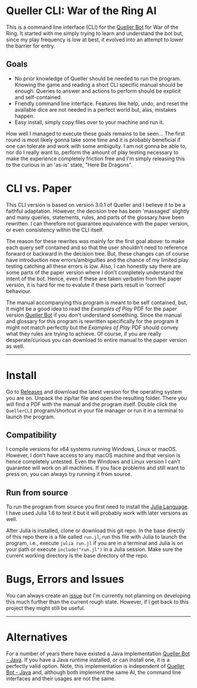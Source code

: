 # Queller CLI: War of the Ring AI
This is a command line interface (CLI) for the [Queller Bot](https://boardgamegeek.com/filepage/141333/queller-bot-war-ring-solo-play) for War of the Ring. It started with me simply trying to learn and understand the bot but, since my play frequency is low at best, it evolved into an attempt to lower the barrier for entry.

## Goals
- No prior knowledge of Queller should be needed to run the program. Knowing the game and reading a short CLI specific manual should be enough. Queries to answer and actions to perform should be explicit and self-contained.
- Friendly command line interface. Features like help, undo, and reset the available dice are not needed in a perfect world but, alas, mistakes happen.
- Easy install, simply copy files over to your machine and run it.

How well I managed to execute these goals remains to be seen... The first round is most likely gonna take some time and it is probably beneficial if one can tolerate and work with some ambiguity. I am not gonna be able to, nor do I really want to, perform the amount of play testing necessary to make the experience completely friction free and I'm simply releasing this to the curious in an 'as-is' state, "Here Be Dragons".

# CLI vs. Paper
This CLI version is based on version 3.0.1 of Queller and I believe it to be a faithful adaptation. However, the decision tree has been 'massaged' slightly and many queries, statements, rules, and parts of the glossary have been rewritten. I can therefore not guarantee equivalence with the paper version, or even consistency within the CLI itself.

The reason for these rewrites was mainly for the first goal above: to make each query self contained and so that the user shouldn't need to reference forward or backward in the decision tree. But, these changes can of course have introduction new errors/ambiguities and the chance of my limited play testing catching all these errors is low. Also, I can honestly say there are some parts of the paper version where I don't completely understand the intent of the bot. Hence, even if these are taken verbatim from the paper version, it is hard for me to evalute if these parts result in 'correct' behaviour.

The manual accompanying this program is meant to be self contained, but, it might be a good idea to read the *Examples of Play* PDF for the paper version [Queller Bot](https://boardgamegeek.com/filepage/141333/queller-bot-war-ring-solo-play) if you don't understand something. Since the manual and glossary for this program is rewritten specifically for the program it might not match perfectly but the *Examples of Play* PDF should convey what they rules are trying to achieve. Of course, if you are really desperate/curious you can download to entire manual to the paper version as well.

---

# Install
Go to [Releases](https://github.com/mvmorin/queller-bot/releases) and download the latest version for the operating system you are on. Unpack the zip/tar file and open the resulting folder. There you will find a PDF with the manual and the program itself. Double click the `QuellerCLI` program/shortcut in your file manager or run it in a terminal to launch the program.

## Compatibility
I compile versions for x64 systems running Windows, Linux or macOS. However, I don't have access to any macOS machine and that version is hence completely untested. Even the Windows and Linux version I can't guarantee will work on all machines. If you face problems and still want to press on, you can always try running it from source.

## Run from source
To run the program from source you first need to install the [Julia Language](https://julialang.org/downloads/). I have used Julia 1.6 to test it but it will probably work with later versions as well.

After Julia is installed, clone or download this git repo. In the base directly of this repo there is a file called `run.jl`, run this file with Julia to launch the program, i.e., execute `julia run.jl` if you are in a terminal and Julia is on your path or execute `include("run.jl")` in a Julia session. Make sure the current working directory is the base directory of the repo.

# Bugs, Errors and Issues
You can always create an [issue](https://github.com/mvmorin/queller-bot/issues) but I'm currently not planning on developing this much further than the current rough state. However, if I get back to this project they might still be useful.

---

# Alternatives
For a number of years there have existed a Java implementation [Queller Bot - Java](https://www.boardgamegeek.com/thread/2070989/play-solo-queller-bot-java-program). If you have a Java runtime installed, or can install one, it is a perfectly valid option. Note, this implementation is independent of [Queller Bot - Java](https://www.boardgamegeek.com/thread/2070989/play-solo-queller-bot-java-program) and, although both implement the same AI, the command line interfaces and their usages are not the same.

